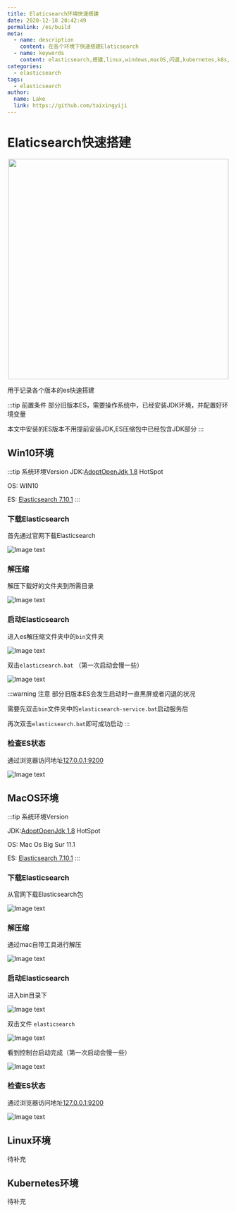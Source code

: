 ```yaml
---
title: Elaticsearch环境快速搭建
date: 2020-12-18 20:42:49
permalink: /es/build
meta:
  - name: description
    content: 在各个环境下快速搭建Elaticsearch
  - name: keywords
    content: elasticsearch,搭建,linux,windows,macOS,闪退,kubernetes,k8s,nfs持久化,nfs
categories:
  - elasticsearch
tags:
  - elasticsearch 
author:
  name: Lake
  link: https://github.com/taixingyiji
---
```

# Elaticsearch快速搭建

<p align="center">
  <img src="https://cdn.jsdelivr.net/gh/taixingyiji/image_store@main/blog/es/elk.png" width="500">
</p>
用于记录各个版本的es快速搭建

:::tip 前置条件
部分旧版本ES，需要操作系统中，已经安装JDK环境，并配置好环境变量

本文中安装的ES版本不用提前安装JDK,ES压缩包中已经包含JDK部分
:::

## Win10环境
:::tip 系统环境Version
JDK:[AdoptOpenJdk 1.8](https://adoptopenjdk.net/?variant=openjdk8&jvmVariant=hotspot) HotSpot

OS: WIN10

ES: [Elasticsearch 7.10.1](https://www.elastic.co/cn/downloads/elasticsearch)
:::

### 下载Elasticsearch

首先通过官网下载Elasticsearch

![Image text](https://cdn.jsdelivr.net/gh/taixingyiji/image_store@main/blog/es/build/windl.png)

### 解压缩

解压下载好的文件夹到所需目录

![Image text](https://cdn.jsdelivr.net/gh/taixingyiji/image_store@main/blog/es/build/winrar.png)

### 启动Elasticsearch

进入es解压缩文件夹中的`bin`文件夹

![Image text](https://cdn.jsdelivr.net/gh/taixingyiji/image_store@main/blog/es/build/winbin.png)

双击`elasticsearch.bat` （第一次启动会慢一些）

![Image text](https://cdn.jsdelivr.net/gh/taixingyiji/image_store@main/blog/es/build/winbat.png)

:::warning 注意
部分旧版本ES会发生启动时一直黑屏或者闪退的状况

需要先双击`bin`文件夹中的`elasticsearch-service.bat`启动服务后

再次双击`elasticsearch.bat`即可成功启动
:::

### 检查ES状态

通过浏览器访问地址[127.0.0.1:9200](http://127.0.0.1:9200)

![Image text](https://cdn.jsdelivr.net/gh/taixingyiji/image_store@main/blog/es/build/winep.png)

## MacOS环境

:::tip 系统环境Version

JDK:[AdoptOpenJdk 1.8](https://adoptopenjdk.net/?variant=openjdk8&jvmVariant=hotspot) HotSpot

OS: Mac Os Big Sur 11.1

ES: [Elasticsearch 7.10.1](https://www.elastic.co/cn/downloads/elasticsearch)
:::

### 下载Elasticsearch

从官网下载Elasticsearch包

![Image text](https://cdn.jsdelivr.net/gh/taixingyiji/image_store@main/blog/es/build/mactar.png)

### 解压缩

通过mac自带工具进行解压

![Image text](https://cdn.jsdelivr.net/gh/taixingyiji/image_store@main/blog/es/build/mac-z.png)

### 启动Elasticsearch

进入bin目录下

![Image text](https://cdn.jsdelivr.net/gh/taixingyiji/image_store@main/blog/es/build/macbin.png)

双击文件 `elasticsearch`

![Image text](https://cdn.jsdelivr.net/gh/taixingyiji/image_store@main/blog/es/build/mac-start.png)

看到控制台启动完成（第一次启动会慢一些）

![Image text](https://cdn.jsdelivr.net/gh/taixingyiji/image_store@main/blog/es/build/mac-t.png)

### 检查ES状态

通过浏览器访问地址[127.0.0.1:9200](http://127.0.0.1:9200)

![Image text](https://cdn.jsdelivr.net/gh/taixingyiji/image_store@main/blog/es/build/mac-ep.png)

## Linux环境

待补充

## Kubernetes环境

待补充




